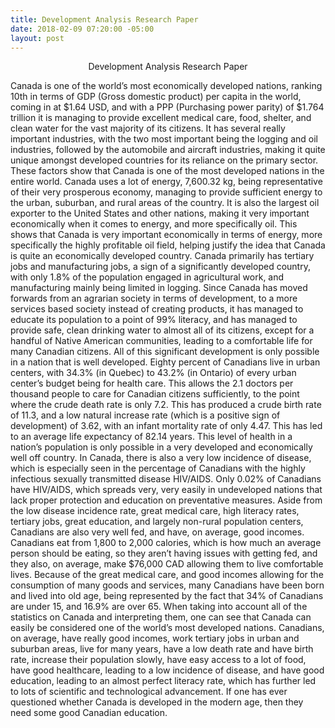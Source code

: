 ```yaml
---
title: Development Analysis Research Paper
date: 2018-02-09 07:20:00 -05:00
layout: post
---
```


<center>Development Analysis Research Paper</center>

Canada is one of the world’s most economically developed nations, ranking 10th in terms of GDP (Gross domestic product) per capita in the world, coming in at $1.64 USD, and with a PPP (Purchasing power parity) of $1.764 trillion it is managing to provide excellent medical care, food, shelter, and clean water for the vast majority of its citizens. It has several really important industries, with the two most important being the logging and oil industries, followed by the automobile and aircraft industries, making it quite unique amongst developed countries for its reliance on the primary sector. These factors show that Canada is one of the most developed nations in the entire world.
Canada uses a lot of energy, 7,600.32 kg, being representative of their very prosperous economy, managing to provide sufficient energy to the urban, suburban, and rural areas of the country. It is also the largest oil exporter to the United States and other nations, making it very important economically when it comes to energy, and more specifically oil. This shows that Canada is very important economically in terms of energy, more specifically the highly profitable oil field, helping justify the idea that Canada is quite an economically developed country. 
Canada primarily has tertiary jobs and manufacturing jobs, a sign of a significantly developed country, with only 1.8% of the population engaged in agricultural work, and manufacturing mainly being limited in logging. Since Canada has moved forwards from an agrarian society in terms of development, to a more services based society instead of creating products, it has managed to educate its population to a point of 99% literacy, and has managed to provide safe, clean drinking water to almost all of its citizens, except for a handful of Native American communities, leading to a comfortable life for many Canadian citizens. All of this significant development is only possible in a nation that is well developed.
Eighty percent of Canadians live in urban centers, with 34.3% (in Quebec) to 43.2% (in Ontario) of every urban center’s budget being for health care. This allows the 2.1 doctors per thousand people to care for Canadian citizens sufficiently, to the point where the crude death rate is only 7.2. This has produced a crude birth rate of 11.3, and a low natural increase rate (which is a positive sign of development) of 3.62, with an infant mortality rate of only 4.47. This has led to an average life expectancy of 82.14 years. This level of health in a nation’s population is only possible in a very developed and economically well off country.
In Canada, there is also a very low incidence of disease, which is especially seen in the percentage of Canadians with the highly infectious sexually transmitted disease HIV/AIDS. Only 0.02% of Canadians have HIV/AIDS, which spreads very, very easily in undeveloped nations that lack proper protection and education on preventative measures. Aside from the low disease incidence rate, great medical care, high literacy rates, tertiary jobs, great education, and largely non-rural population centers, Canadians are also very well fed, and have, on average, good incomes. Canadians eat from 1,800 to 2,000 calories, which is how much an average person should be eating, so they aren’t having issues with getting fed, and they also, on average, make $76,000 CAD allowing them to live comfortable lives. Because of the great medical care, and good incomes allowing for the consumption of many goods and services, many Canadians have been born and lived into old age, being represented by the fact that 34% of Canadians are under 15, and 16.9% are over 65.
When taking into account all of the statistics on Canada and interpreting them, one can see that Canada can easily be considered one of the world’s most developed nations. Canadians, on average, have really good incomes, work tertiary jobs in urban and suburban areas, live for many years, have a low death rate and have birth rate, increase their population slowly, have easy access to a lot of food, have good healthcare, leading to a low incidence of disease, and have good education, leading to an almost perfect literacy rate, which has further led to lots of scientific and technological advancement. If one has ever questioned whether Canada is developed in the modern age, then they need some good Canadian education.
